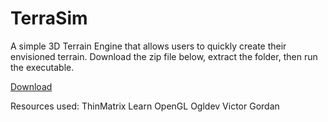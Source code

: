 # TerraSim

A simple 3D Terrain Engine that allows users to quickly create their envisioned terrain.
Download the zip file below, extract the folder, then run the executable.

[Download](https://github.com/tliang3612/TerraSim/blob/master/Release.zip)

Resources used:
ThinMatrix
Learn OpenGL
Ogldev
Victor Gordan

